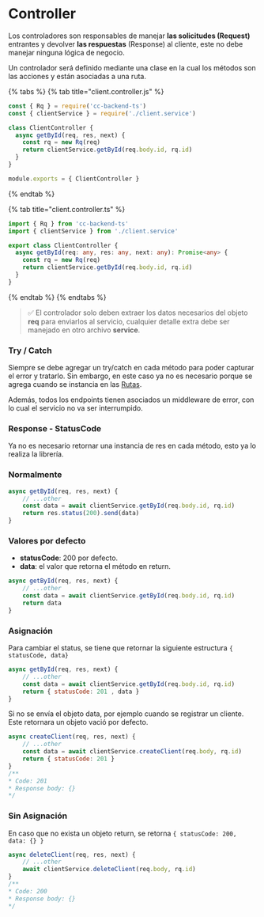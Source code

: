 # Controller

Los controladores son responsables de manejar **las solicitudes (Request)** entrantes y devolver **las respuestas** (Response) al cliente, este no debe manejar ninguna lógica de negocio.

Un controlador será definido mediante una clase en la cual los métodos son las acciones y están asociadas a una ruta.

{% tabs %}
{% tab title="client.controller.js" %}
```javascript
const { Rq } = require('cc-backend-ts')
const { clientService } = require('./client.service')

class ClientController {
  async getById(req, res, next) {
    const rq = new Rq(req)
    return clientService.getById(req.body.id, rq.id)
  }
}

module.exports = { ClientController }
```
{% endtab %}

{% tab title="client.controller.ts" %}
```typescript
import { Rq } from 'cc-backend-ts'
import { clientService } from './client.service'

export class ClientController {
  async getById(req: any, res: any, next: any): Promise<any> {
    const rq = new Rq(req)
    return clientService.getById(req.body.id, rq.id)
  }
}
```
{% endtab %}
{% endtabs %}

> ✅ El controlador solo deben extraer los datos necesarios del objeto **req** para enviarlos al servicio, cualquier detalle extra debe ser manejado en otro archivo **service**.

### Try / Catch

Siempre se debe agregar un try/catch en cada método para poder capturar el error y tratarlo. Sin embargo, en este caso ya no es necesario porque se agrega cuando se instancia en las [Rutas](../routes.md#controller).

Además, todos los endpoints tienen asociados un middleware de error, con lo cual el servicio no va ser interrumpido.

### Response - StatusCode

Ya no es necesario retornar una instancia de res en cada método, esto ya lo realiza la librería.

### **Normalmente**

```javascript
async getById(req, res, next) {
    // ...other
    const data = await clientService.getById(req.body.id, rq.id)
    return res.status(200).send(data)
}
```

### **Valores por defecto**

* **statusCode**: 200 por defecto.
* **data**: el valor que retorna el método en return.

```javascript
async getById(req, res, next) {
    // ...other
    const data = await clientService.getById(req.body.id, rq.id)
    return data
}
```

### **Asignación**

Para cambiar el status, se tiene que retornar la siguiente estructura `{ statusCode, data}`

```javascript
async getById(req, res, next) {
    // ...other
    const data = await clientService.getById(req.body.id, rq.id)
    return { statusCode: 201 , data }
}
```

Si no se envía el objeto data, por ejemplo cuando se registrar un cliente. Este retornara un objeto vació por defecto.

```javascript
async createClient(req, res, next) {
    // ...other
    const data = await clientService.createClient(req.body, rq.id)
    return { statusCode: 201 }
}
/**
* Code: 201
* Response body: {}
*/
```

### Sin Asignación

En caso que no exista un objeto return, se retorna `{ statusCode: 200, data: {} }`

```javascript
async deleteClient(req, res, next) {
    // ...other
    await clientService.deleteClient(req.body, rq.id)
}
/**
* Code: 200
* Response body: {}
*/
```


